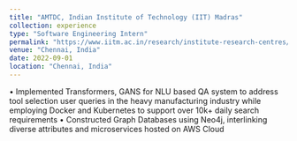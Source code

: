 ```yaml
---
title: "AMTDC, Indian Institute of Technology (IIT) Madras"
collection: experience
type: "Software Engineering Intern"
permalink: "https://www.iitm.ac.in/research/institute-research-centres/advanced-manufacturing-technology-development-centre"
venue: "Chennai, India"
date: 2022-09-01
location: "Chennai, India"
---
```


• Implemented Transformers, GANS for NLU based QA system to address tool selection user queries in the heavy
manufacturing industry while employing Docker and Kubernetes to support over 10k+ daily search requirements
• Constructed Graph Databases using Neo4j, interlinking diverse attributes and microservices hosted on AWS Cloud

